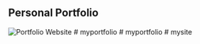 ## Personal Portfolio

![Portfolio Website](https://i.ibb.co/WgPMpts/image.png)
#   m y p o r t f o l i o  
 #   m y p o r t f o l i o  
 #   m y s i t e  
 